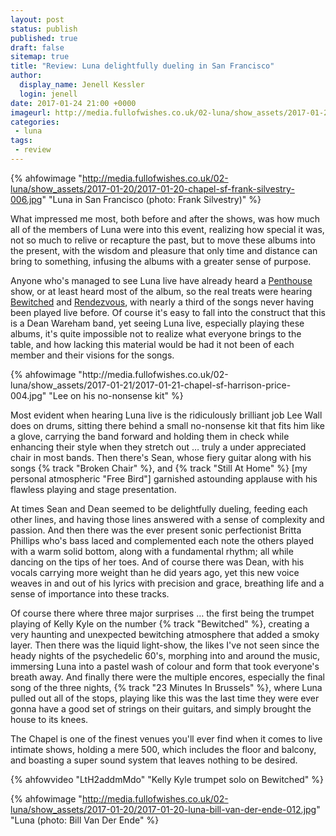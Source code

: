 ```yaml
---
layout: post
status: publish
published: true
draft: false
sitemap: true
title: "Review: Luna delightfully dueling in San Francisco"
author:
  display_name: Jenell Kessler
  login: jenell
date: 2017-01-24 21:00 +0000
imageurl: http://media.fullofwishes.co.uk/02-luna/show_assets/2017-01-20/2017-01-20-chapel-sf-frank-silvestry-006.jpg
categories:
 - luna
tags:
 - review
---
```

{% ahfowimage "http://media.fullofwishes.co.uk/02-luna/show_assets/2017-01-20/2017-01-20-chapel-sf-frank-silvestry-006.jpg" "Luna in San Francisco (photo: Frank Silvestry)" %}
<p class="lead">What impressed me most, both before and after the shows, was how much all of the members of Luna were into this event, realizing how special it was, not so much to relive or recapture the past, but to move these albums into the present, with the wisdom and pleasure that only time and distance can bring to something, infusing the albums with a greater sense of purpose.</p>

<p>Anyone who's managed to see Luna live have already heard a <a href="http://db.fullofwishes.co.uk/luna/releases/luna-penthouse/">Penthouse</a> show, or at least heard most of the album, so the real treats were hearing <a href="http://db.fullofwishes.co.uk/luna/releases/luna-bewitched/">Bewitched</a> and <a href="http://db.fullofwishes.co.uk/luna/releases/luna-romantica/">Rendezvous</a>, with nearly a third of the songs never having been played live before.  Of course it's easy to fall into the construct that this is a Dean Wareham band, yet seeing Luna live, especially playing these albums, it's quite impossible not to realize what everyone brings to the table, and how lacking this material would be had it not been of each member and their visions for the songs.</p>
<div class="col-md-6 pull-right">{% ahfowimage "http://media.fullofwishes.co.uk/02-luna/show_assets/2017-01-21/2017-01-21-chapel-sf-harrison-price-004.jpg" "Lee on his no-nonsense kit" %}</div>
<p>Most evident when hearing Luna live is the ridiculously brilliant job Lee Wall does on drums, sitting there behind a small no-nonsense kit that fits him like a glove, carrying the band forward and holding them in check while enhancing their style when they stretch out &hellip; truly a under appreciated chair in most bands.  Then there's Sean, whose fiery guitar along with his songs {% track "Broken Chair" %}, and {% track "Still At Home" %}  [my personal atmospheric "Free Bird"] garnished astounding applause with his flawless playing and stage presentation.</p>

<p>At times Sean and Dean seemed to be delightfully dueling, feeding each other lines, and having those lines answered with a sense of complexity and passion.  And then there was the ever present sonic perfectionist Britta Phillips who's bass laced and complemented each note the others played with a warm solid bottom, along with a fundamental rhythm; all while dancing on the tips of her toes.  And of course there was Dean, with his vocals carrying more weight than he did years ago, yet this new voice weaves in and out of his lyrics with precision and grace, breathing life and a sense of importance into these tracks.</p>

<p>Of course there where three major surprises &hellip; the first being the trumpet playing of Kelly Kyle on the number {% track "Bewitched" %}, creating a very haunting and unexpected bewitching atmosphere that added a smoky layer.  Then there was the liquid light-show, the likes I've not seen since the heady nights of the psychedelic 60's, morphing into and around the music, immersing Luna into a pastel wash of colour and form that took everyone's breath away.  And finally there were the multiple encores, especially the final song of the three nights, {% track "23 Minutes In Brussels" %}, where Luna pulled out all of the stops, playing like this was the last time they were ever gonna have a good set of strings on their guitars, and simply brought the house to its knees.</p>

<p>The Chapel is one of the finest venues you'll ever find when it comes to live intimate shows, holding a mere 500, which includes the floor and balcony, and boasting a super sound system that leaves nothing to be desired.</p>

{% ahfowvideo "LtH2addmMdo" "Kelly Kyle trumpet solo on Bewitched" %}


{% ahfowimage "http://media.fullofwishes.co.uk/02-luna/show_assets/2017-01-20/2017-01-20-luna-bill-van-der-ende-012.jpg" "Luna (photo: Bill Van Der Ende" %} 